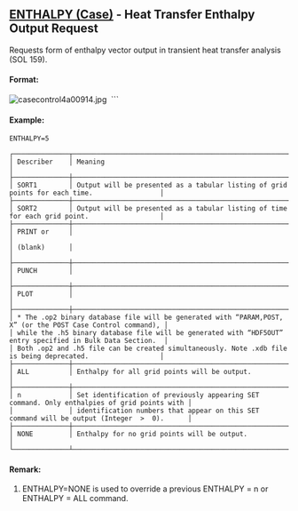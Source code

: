 ## [ENTHALPY (Case)](https://nexus.hexagon.com/documentationcenter/bundle/MSC_Nastran_2022.4/page/Nastran_Combined_Book/qrg/casecontrol4a/TOC.ENTHALPY.Case.xhtml) - Heat Transfer Enthalpy Output Request

Requests form of enthalpy vector output in transient heat transfer analysis (SOL 159).

#### Format:

![casecontrol4a00914.jpg](https://help-be.hexagonmi.com/bundle/MSC_Nastran_2022.4/page/Nastran_Combined_Book/qrg/casecontrol4a/../../../assets/casecontrol4a00914.jpg?_LANG=enus)  ```

#### Example:

```nastran
ENTHALPY=5
```

```text
┌──────────────┬─────────────────────────────────────────────────────────────────────────────────────────────┐
│ Describer    │ Meaning                                                                                     │
├──────────────┼─────────────────────────────────────────────────────────────────────────────────────────────┤
│ SORT1        │ Output will be presented as a tabular listing of grid points for each time.                 │
├──────────────┼─────────────────────────────────────────────────────────────────────────────────────────────┤
│ SORT2        │ Output will be presented as a tabular listing of time for each grid point.                  │
├──────────────┼─────────────────────────────────────────────────────────────────────────────────────────────┤
│ PRINT or     │                                                                                             │
│ (blank)      │                                                                                             │
├──────────────┼─────────────────────────────────────────────────────────────────────────────────────────────┤
│ PUNCH        │                                                                                             │
├──────────────┼─────────────────────────────────────────────────────────────────────────────────────────────┤
│ PLOT         │                                                                                             │
├──────────────┼─────────────────────────────────────────────────────────────────────────────────────────────┤
│ * The .op2 binary database file will be generated with “PARAM,POST, X” (or the POST Case Control command), │
│ while the .h5 binary database file will be generated with “HDF5OUT” entry specified in Bulk Data Section.  │
│ Both .op2 and .h5 file can be created simultaneously. Note .xdb file is being deprecated.                  │
├──────────────┼─────────────────────────────────────────────────────────────────────────────────────────────┤
│ ALL          │ Enthalpy for all grid points will be output.                                                │
├──────────────┼─────────────────────────────────────────────────────────────────────────────────────────────┤
│ n            │ Set identification of previously appearing SET command. Only enthalpies of grid points with │
│              │ identification numbers that appear on this SET command will be output (Integer  >  0).      │
├──────────────┼─────────────────────────────────────────────────────────────────────────────────────────────┤
│ NONE         │ Enthalpy for no grid points will be output.                                                 │
└──────────────┴─────────────────────────────────────────────────────────────────────────────────────────────┘
```

#### Remark:

1. ENTHALPY=NONE is used to override a previous ENTHALPY = n or ENTHALPY = ALL command.

